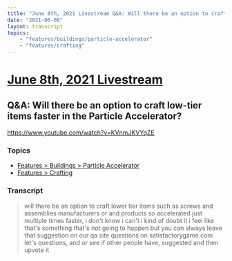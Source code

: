 ```yaml
---
title: "June 8th, 2021 Livestream Q&A: Will there be an option to craft low-tier items faster in the Particle Accelerator?"
date: "2021-06-08"
layout: transcript
topics:
    - "features/buildings/particle-accelerator"
    - "features/crafting"
---
```

# [June 8th, 2021 Livestream](../2021-06-08.md)
## Q&A: Will there be an option to craft low-tier items faster in the Particle Accelerator?
https://www.youtube.com/watch?v=KVnmJKVYqZE

### Topics
* [Features > Buildings > Particle Accelerator](../topics/features/buildings/particle-accelerator.md)
* [Features > Crafting](../topics/features/crafting.md)

### Transcript

> will there be an option to craft lower tier items such as screws and assemblies manufacturers or and products so accelerated just multiple times faster, i don't know i can't i kind of doubt it i feel like that's something that's not going to happen but you can always leave that suggestion on our qa site questions on satisfactorygame.com let's questions, and or see if other people have, suggested and then upvote it
